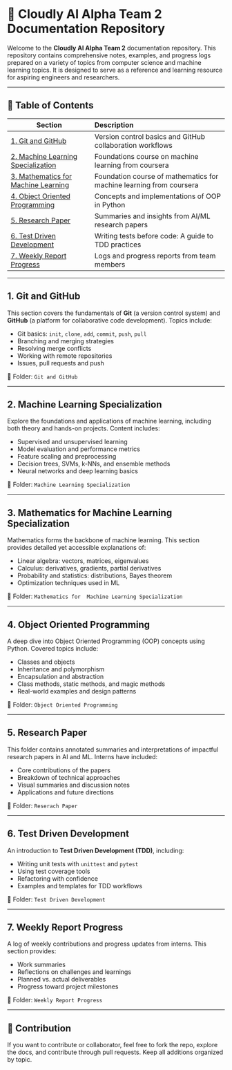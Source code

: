 # 📘 Cloudly AI Alpha Team 2 Documentation Repository

Welcome to the **Cloudly AI Alpha Team 2** documentation repository. This repository contains comprehensive notes, examples, and progress logs prepared on a variety of topics from computer science and machine learning topics. It is designed to serve as a reference and learning resource for aspiring engineers and researchers.

---

## 📑 Table of Contents

| Section | Description |
|--------|:-------------|
| [1. Git and GitHub](#1-git-and-github) | Version control basics and GitHub collaboration workflows |
| [2. Machine Learning Specialization](#2-machine-learning-specialization) | Foundations course on machine learning from coursera |
| [3. Mathematics for Machine Learning](#3-mathematics-for-machine-learning-specialization) | Foundation course of mathematics for machine learning from coursera |
| [4. Object Oriented Programming](#4-object-oriented-programming) | Concepts and implementations of OOP in Python |
| [5. Research Paper](#5-research-paper) | Summaries and insights from AI/ML research papers |
| [6. Test Driven Development](#6-test-driven-development) | Writing tests before code: A guide to TDD practices |
| [7. Weekly Report Progress](#7-weekly-report-progress) | Logs and progress reports from team members |

---

## 1. Git and GitHub

This section covers the fundamentals of **Git** (a version control system) and **GitHub** (a platform for collaborative code development). Topics include:

- Git basics: `init`, `clone`, `add`, `commit`, `push`, `pull`
- Branching and merging strategies
- Resolving merge conflicts
- Working with remote repositories
- Issues, pull requests and push

📂 Folder: `Git and GitHub`

---

## 2. Machine Learning Specialization

Explore the foundations and applications of machine learning, including both theory and hands-on projects. Content includes:

- Supervised and unsupervised learning
- Model evaluation and performance metrics
- Feature scaling and preprocessing
- Decision trees, SVMs, k-NNs, and ensemble methods
- Neural networks and deep learning basics

📂 Folder: `Machine Learning Specialization`

---

## 3. Mathematics for Machine Learning Specialization

Mathematics forms the backbone of machine learning. This section provides detailed yet accessible explanations of:

- Linear algebra: vectors, matrices, eigenvalues
- Calculus: derivatives, gradients, partial derivatives
- Probability and statistics: distributions, Bayes theorem
- Optimization techniques used in ML

📂 Folder: `Mathematics for  Machine Learning Specialization`

---

## 4. Object Oriented Programming

A deep dive into Object Oriented Programming (OOP) concepts using Python. Covered topics include:

- Classes and objects
- Inheritance and polymorphism
- Encapsulation and abstraction
- Class methods, static methods, and magic methods
- Real-world examples and design patterns

📂 Folder: `Object Oriented Programming`

---

## 5. Research Paper

This folder contains annotated summaries and interpretations of impactful research papers in AI and ML. Interns have included:

- Core contributions of the papers
- Breakdown of technical approaches
- Visual summaries and discussion notes
- Applications and future directions

📂 Folder: `Reserach Paper`

---

## 6. Test Driven Development

An introduction to **Test Driven Development (TDD)**, including:

- Writing unit tests with `unittest` and `pytest`
- Using test coverage tools
- Refactoring with confidence
- Examples and templates for TDD workflows

📂 Folder: `Test Driven Development`

---

## 7. Weekly Report Progress

A log of weekly contributions and progress updates from interns. This section provides:

- Work summaries
- Reflections on challenges and learnings
- Planned vs. actual deliverables
- Progress toward project milestones

📂 Folder: `Weekly Report Progress`

---

## 📌 Contribution

If you want to contribute or collaborator, feel free to fork the repo, explore the docs, and contribute through pull requests. Keep all additions organized by topic.
